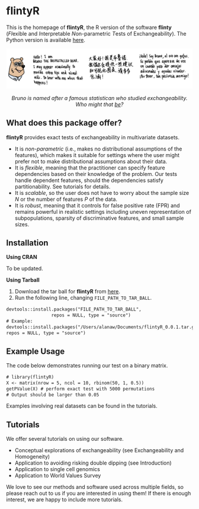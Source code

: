 # **flintyR** 

This is the homepage of **flintyR**, the R version of the software **flinty** (*Fl*exible and *I*nterpretable *N*on-parametric *T*ests of Exchangeabilit*y*). The Python version is available [here](https://songlab-cal.github.io/flinty). 

![Bruno appears](bruno_intro.png)
<p align="center">
<i>
Bruno is named after a famous statistican who studied exchangeability. Who might that <a href="http://www.brunodefinetti.it/">be</a>?
</i>
</p>

## **What does this package offer?**

**flintyR** provides exact tests of exchangeability in multivariate datasets. 

- It is *non-parametric* (i.e., makes no distributional assumptions of the features), which makes it suitable for settings where the user might prefer not to make distributional assumptions about their data.   
- It is *flexible*, meaning that the practitioner can specify feature dependencies based on their knowledge of the problem. Our tests handle dependent features, should the dependencies satisfy partitionability. See tutorials for details.   
- It is *scalable*, so the user does not have to worry about the sample size $N$ or the number of features $P$ of the data. 
- It is *robust*, meaning that it controls for false positive rate (FPR) and remains powerful in realistic settings including uneven representation of subpopulations, sparsity of discriminative features, and small sample sizes.   

## **Installation**

**Using CRAN**

To be updated.

**Using Tarball**

1. Download the tar ball for **flintyR** from [here]().
2. Run the following line, changing `FILE_PATH_TO_TAR_BALL`. 

```
devtools::install.packages("FILE_PATH_TO_TAR_BALL",
                 repos = NULL, type = "source")
# Example: devtools::install.packages("/Users/alanaw/Documents/flintyR_0.0.1.tar.gz", repos = NULL, type = "source")
```

## **Example Usage**

The code below demonstrates running our test on a binary matrix. 

```
# library(flintyR)
X <- matrix(nrow = 5, ncol = 10, rbinom(50, 1, 0.5))
getPValue(X) # perform exact test with 5000 permutations
# Output should be larger than 0.05
```

Examples involving real datasets can be found in the tutorials.

## **Tutorials**

We offer several tutorials on using our software.

- Conceptual explorations of exchangeability (see Exchangeability and Homogeneity)
- Application to avoiding risking double dipping (see Introduction)
- Application to single cell genomics 
- Application to World Values Survey 

We love to see our methods and software used across multiple fields, so please reach out to us if you are interested in using them! If there is enough interest, we are happy to include more tutorials.    
